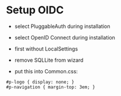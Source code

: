 # Setup OIDC

- select PluggableAuth during installation
- select OpenID Connect during installation 

- first without LocalSettings
- remove SQLLite from wizard

- put this into Common.css:

```
#p-logo { display: none; }
#p-navigation { margin-top: 3em; }
```